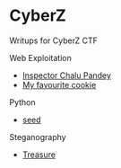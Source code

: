 # CyberZ

Writups for CyberZ CTF

Web Exploitation

- [Inspector Chalu Pandey](./Web%20Exploitation/Inspector%20Chalu%20Pandey/README.md)
- [My favourite cookie](./Web%20Exploitation/My%20favourite%20cookie/README.md)

Python

- [seed](./Python/seed/)

Steganography

- [Treasure](./Steganography/Treasure/README.md)